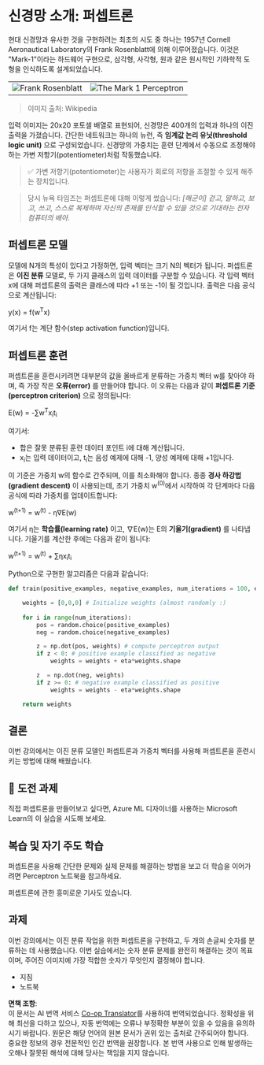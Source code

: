 <!--
CO_OP_TRANSLATOR_METADATA:
{
  "original_hash": "59021c5f419d3feda19075910a74280a",
  "translation_date": "2025-07-09T16:55:30+00:00",
  "source_file": "15-rag-and-vector-databases/data/perceptron.md",
  "language_code": "ko"
}
-->
# 신경망 소개: 퍼셉트론

현대 신경망과 유사한 것을 구현하려는 최초의 시도 중 하나는 1957년 Cornell Aeronautical Laboratory의 Frank Rosenblatt에 의해 이루어졌습니다. 이것은 "Mark-1"이라는 하드웨어 구현으로, 삼각형, 사각형, 원과 같은 원시적인 기하학적 도형을 인식하도록 설계되었습니다.

|      |      |
|--------------|-----------|
|<img src='images/Rosenblatt-wikipedia.jpg' alt='Frank Rosenblatt'/> | <img src='images/Mark_I_perceptron_wikipedia.jpg' alt='The Mark 1 Perceptron' />|

> 이미지 출처: Wikipedia

입력 이미지는 20x20 포토셀 배열로 표현되어, 신경망은 400개의 입력과 하나의 이진 출력을 가졌습니다. 간단한 네트워크는 하나의 뉴런, 즉 **임계값 논리 유닛(threshold logic unit)** 으로 구성되었습니다. 신경망의 가중치는 훈련 단계에서 수동으로 조정해야 하는 가변 저항기(potentiometer)처럼 작동했습니다.

> ✅ 가변 저항기(potentiometer)는 사용자가 회로의 저항을 조절할 수 있게 해주는 장치입니다.

> 당시 뉴욕 타임즈는 퍼셉트론에 대해 이렇게 썼습니다: *[해군이] 걷고, 말하고, 보고, 쓰고, 스스로 복제하며 자신의 존재를 인식할 수 있을 것으로 기대하는 전자 컴퓨터의 배아.*

## 퍼셉트론 모델

모델에 N개의 특성이 있다고 가정하면, 입력 벡터는 크기 N의 벡터가 됩니다. 퍼셉트론은 **이진 분류** 모델로, 두 가지 클래스의 입력 데이터를 구분할 수 있습니다. 각 입력 벡터 x에 대해 퍼셉트론의 출력은 클래스에 따라 +1 또는 -1이 될 것입니다. 출력은 다음 공식으로 계산됩니다:

y(x) = f(w<sup>T</sup>x)

여기서 f는 계단 함수(step activation function)입니다.

## 퍼셉트론 훈련

퍼셉트론을 훈련시키려면 대부분의 값을 올바르게 분류하는 가중치 벡터 w를 찾아야 하며, 즉 가장 작은 **오류(error)** 를 만들어야 합니다. 이 오류는 다음과 같이 **퍼셉트론 기준(perceptron criterion)** 으로 정의됩니다:

E(w) = -∑w<sup>T</sup>x<sub>i</sub>t<sub>i</sub>

여기서:

* 합은 잘못 분류된 훈련 데이터 포인트 i에 대해 계산됩니다.
* x<sub>i</sub>는 입력 데이터이고, t<sub>i</sub>는 음성 예제에 대해 -1, 양성 예제에 대해 +1입니다.

이 기준은 가중치 w의 함수로 간주되며, 이를 최소화해야 합니다. 종종 **경사 하강법(gradient descent)** 이 사용되는데, 초기 가중치 w<sup>(0)</sup>에서 시작하여 각 단계마다 다음 공식에 따라 가중치를 업데이트합니다:

w<sup>(t+1)</sup> = w<sup>(t)</sup> - η∇E(w)

여기서 η는 **학습률(learning rate)** 이고, ∇E(w)는 E의 **기울기(gradient)** 를 나타냅니다. 기울기를 계산한 후에는 다음과 같이 됩니다:

w<sup>(t+1)</sup> = w<sup>(t)</sup> + ∑ηx<sub>i</sub>t<sub>i</sub>

Python으로 구현한 알고리즘은 다음과 같습니다:

```python
def train(positive_examples, negative_examples, num_iterations = 100, eta = 1):

    weights = [0,0,0] # Initialize weights (almost randomly :)
        
    for i in range(num_iterations):
        pos = random.choice(positive_examples)
        neg = random.choice(negative_examples)

        z = np.dot(pos, weights) # compute perceptron output
        if z < 0: # positive example classified as negative
            weights = weights + eta*weights.shape

        z  = np.dot(neg, weights)
        if z >= 0: # negative example classified as positive
            weights = weights - eta*weights.shape

    return weights
```

## 결론

이번 강의에서는 이진 분류 모델인 퍼셉트론과 가중치 벡터를 사용해 퍼셉트론을 훈련시키는 방법에 대해 배웠습니다.

## 🚀 도전 과제

직접 퍼셉트론을 만들어보고 싶다면, Azure ML 디자이너를 사용하는 Microsoft Learn의 이 실습을 시도해 보세요.

## 복습 및 자기 주도 학습

퍼셉트론을 사용해 간단한 문제와 실제 문제를 해결하는 방법을 보고 더 학습을 이어가려면 Perceptron 노트북을 참고하세요.

퍼셉트론에 관한 흥미로운 기사도 있습니다.

## 과제

이번 강의에서는 이진 분류 작업을 위한 퍼셉트론을 구현하고, 두 개의 손글씨 숫자를 분류하는 데 사용했습니다. 이번 실습에서는 숫자 분류 문제를 완전히 해결하는 것이 목표이며, 주어진 이미지에 가장 적합한 숫자가 무엇인지 결정해야 합니다.

* 지침
* 노트북

**면책 조항**:  
이 문서는 AI 번역 서비스 [Co-op Translator](https://github.com/Azure/co-op-translator)를 사용하여 번역되었습니다. 정확성을 위해 최선을 다하고 있으나, 자동 번역에는 오류나 부정확한 부분이 있을 수 있음을 유의하시기 바랍니다. 원문은 해당 언어의 원본 문서가 권위 있는 출처로 간주되어야 합니다. 중요한 정보의 경우 전문적인 인간 번역을 권장합니다. 본 번역 사용으로 인해 발생하는 오해나 잘못된 해석에 대해 당사는 책임을 지지 않습니다.